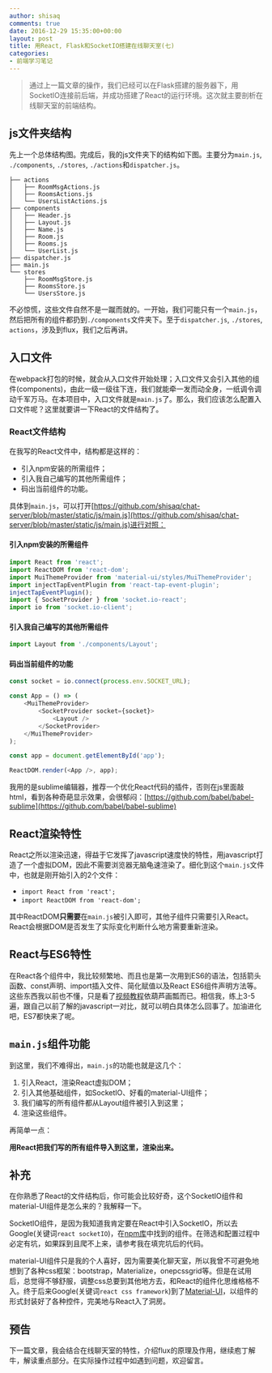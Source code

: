 ```yaml
---
author: shisaq
comments: true
date: 2016-12-29 15:35:00+00:00
layout: post
title: 用React, Flask和SocketIO搭建在线聊天室(七)
categories:
- 前端学习笔记
---
```


> 通过上一篇文章的操作，我们已经可以在Flask搭建的服务器下，用SocketIO连接前后端，并成功搭建了React的运行环境。这次就主要剖析在线聊天室的前端结构。

## js文件夹结构

先上一个总体结构图。完成后，我的js文件夹下的结构如下图。主要分为`main.js`, `./components`, `./stores`, `./actions`和`dispatcher.js`。

```
├── actions
│   ├── RoomMsgActions.js
│   ├── RoomsActions.js
│   └── UsersListActions.js
├── components
│   ├── Header.js
│   ├── Layout.js
│   ├── Name.js
│   ├── Room.js
│   ├── Rooms.js
│   └── UserList.js
├── dispatcher.js
├── main.js
└── stores
    ├── RoomMsgStore.js
    ├── RoomsStore.js
    └── UsersStore.js
```

不必惊慌，这些文件自然不是一蹴而就的。一开始，我们可能只有一个`main.js`，然后把所有的组件都扔到`./components`文件夹下。至于`dispatcher.js`, `./stores`, `actions`，涉及到flux，我们之后再讲。

## 入口文件

在webpack打包的时候，就会从入口文件开始处理；入口文件又会引入其他的组件(components)，由此一级一级往下连，我们就能牵一发而动全身，一纸调令调动千军万马。在本项目中，入口文件就是`main.js`了。那么，我们应该怎么配置入口文件呢？这里就要讲一下React的文件结构了。

### React文件结构

在我写的React文件中，结构都是这样的：

 * 引入npm安装的所需组件；
 * 引入我自己编写的其他所需组件；
 * 码出当前组件的功能。

具体到`main.js`，可以打开[https://github.com/shisaq/chat-server/blob/master/static/js/main.js](https://github.com/shisaq/chat-server/blob/master/static/js/main.js)进行对照：

#### 引入npm安装的所需组件

```javascript
import React from 'react';
import ReactDOM from 'react-dom';
import MuiThemeProvider from 'material-ui/styles/MuiThemeProvider';
import injectTapEventPlugin from 'react-tap-event-plugin';
injectTapEventPlugin();
import { SocketProvider } from 'socket.io-react';
import io from 'socket.io-client';
```

#### 引入我自己编写的其他所需组件

```javascript
import Layout from './components/Layout';
```

#### 码出当前组件的功能

```javascript
const socket = io.connect(process.env.SOCKET_URL);

const App = () => (
    <MuiThemeProvider>
        <SocketProvider socket={socket}>
            <Layout />
        </SocketProvider>
    </MuiThemeProvider>
);

const app = document.getElementById('app');

ReactDOM.render(<App />, app);
```

我用的是sublime编辑器，推荐一个优化React代码的插件，否则在js里面敲html，看到各种奇葩显示效果，会很郁闷：[https://github.com/babel/babel-sublime](https://github.com/babel/babel-sublime)

## React渲染特性

React之所以渲染迅速，得益于它发挥了javascript速度快的特性，用javascript打造了一个虚拟DOM，因此不需要浏览器无脑龟速渲染了。细化到这个`main.js`文件中，也就是刚开始引入的2个文件：

 * `import React from 'react';`
 * `import ReactDOM from 'react-dom';`

其中ReactDOM**只需要**在`main.js`被引入即可，其他子组件只需要引入React。React会根据DOM是否发生了实际变化判断什么地方需要重新渲染。

## React与ES6特性

在React各个组件中，我比较频繁地、而且也是第一次用到ES6的语法，包括箭头函数、const声明、import插入文件、简化赋值以及React ES6组件声明方法等。这些东西我以前也不懂，只是看了[视频教程](https://www.youtube.com/playlist?list=PLoYCgNOIyGABj2GQSlDRjgvXtqfDxKm5b)依葫芦画瓢而已。相信我，练上3-5遍，跟自己以前了解的javascript一对比，就可以明白具体怎么回事了。加油进化吧，ES7都快来了呢。

## `main.js`组件功能

到这里，我们不难得出，`main.js`的功能也就是这几个：

 1. 引入React，渲染React虚拟DOM；
 2. 引入其他基础组件，如SocketIO、好看的material-UI组件；
 3. 我们编写的所有组件都从Layout组件被引入到这里；
 4. 渲染这些组件。

再简单一点：

**用React把我们写的所有组件导入到这里，渲染出来。**

## 补充
在你熟悉了React的文件结构后，你可能会比较好奇，这个SocketIO组件和material-UI组件是怎么来的？我解释一下。

SocketIO组件，是因为我知道我肯定要在React中引入SocketIO，所以去Google(关键词`react socketIO`)，在[npm库](https://www.npmjs.com/package/socket.io-react)中找到的组件。在筛选和配置过程中必定有坑，如果踩到且爬不上来，请参考我在填完坑后的代码。

material-UI组件只是我的个人喜好，因为需要美化聊天室，所以我曾不可避免地想到了各种css框架：bootstrap，Materialize，onepcssgrid等。但是在试用后，总觉得不够舒服，调整css总要到其他地方去，和React的组件化思维格格不入。终于后来Google(关键词`react css framework`)到了[Material-UI](http://www.material-ui.com)，以组件的形式封装好了各种控件，完美地与React入了洞房。

## 预告

下一篇文章，我会结合在线聊天室的特性，介绍flux的原理及作用，继续庖丁解牛，解读重点部分。在实际操作过程中如遇到问题，欢迎留言。